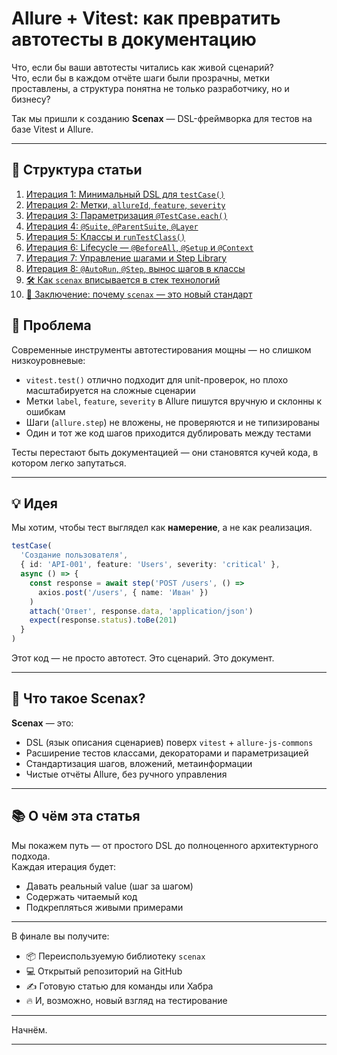 # Allure + Vitest: как превратить автотесты в документацию

Что, если бы ваши автотесты читались как живой сценарий?  
Что, если бы в каждом отчёте шаги были прозрачны, метки проставлены, а структура понятна не только разработчику, но и бизнесу?

Так мы пришли к созданию **Scenax** — DSL-фреймворка для тестов на базе Vitest и Allure.

---

## 📑 Структура статьи

1. [Итерация 1: Минимальный DSL для `testCase()`](#iteration-1)
2. [Итерация 2: Метки, `allureId`, `feature`, `severity`](#итерация-2)
3. [Итерация 3: Параметризация `@TestCase.each()`](#итерация-3)
4. [Итерация 4: `@Suite`, `@ParentSuite`, `@Layer`](#итерация-4)
5. [Итерация 5: Классы и `runTestClass()`](#итерация-5)
6. [Итерация 6: Lifecycle — `@BeforeAll`, `@Setup` и `@Context`](#итерация-6)
7. [Итерация 7: Управление шагами и Step Library](#итерация-7)
8. [Итерация 8: `@AutoRun`, `@Step`, вынос шагов в классы](#итерация-8)
9. [🛠️ Как `scenax` вписывается в стек технологий](#как-scenax-вписывается-в-стек-технологий)
10. [🏁 Заключение: почему `scenax` — это новый стандарт](#заключительная-мысль)

## 🤯 Проблема

Современные инструменты автотестирования мощны — но слишком низкоуровневые:

- `vitest.test()` отлично подходит для unit-проверок, но плохо масштабируется на сложные сценарии
- Метки `label`, `feature`, `severity` в Allure пишутся вручную и склонны к ошибкам
- Шаги (`allure.step`) не вложены, не проверяются и не типизированы
- Один и тот же код шагов приходится дублировать между тестами

Тесты перестают быть документацией — они становятся кучей кода, в котором легко запутаться.

---

## 💡 Идея

Мы хотим, чтобы тест выглядел как **намерение**, а не как реализация.

```ts
testCase(
  'Создание пользователя',
  { id: 'API-001', feature: 'Users', severity: 'critical' },
  async () => {
    const response = await step('POST /users', () =>
      axios.post('/users', { name: 'Иван' })
    )
    attach('Ответ', response.data, 'application/json')
    expect(response.status).toBe(201)
  }
)
```

Этот код — не просто автотест. Это сценарий. Это документ.

---

## 🚀 Что такое Scenax?

**Scenax** — это:

- DSL (язык описания сценариев) поверх `vitest` + `allure-js-commons`
- Расширение тестов классами, декораторами и параметризацией
- Стандартизация шагов, вложений, метаинформации
- Чистые отчёты Allure, без ручного управления

---

## 📚 О чём эта статья

Мы покажем путь — от простого DSL до полноценного архитектурного подхода.  
Каждая итерация будет:

- Давать реальный value (шаг за шагом)
- Содержать читаемый код
- Подкрепляться живыми примерами

---

В финале вы получите:

- 📦 Переиспользуемую библиотеку `scenax`
- 💻 Открытый репозиторий на GitHub
- ✍️ Готовую статью для команды или Хабра
- 🔥 И, возможно, новый взгляд на тестирование

---

Начнём.

---
